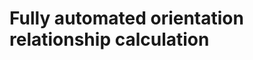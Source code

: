 Fully automated orientation relationship calculation
====================================================
